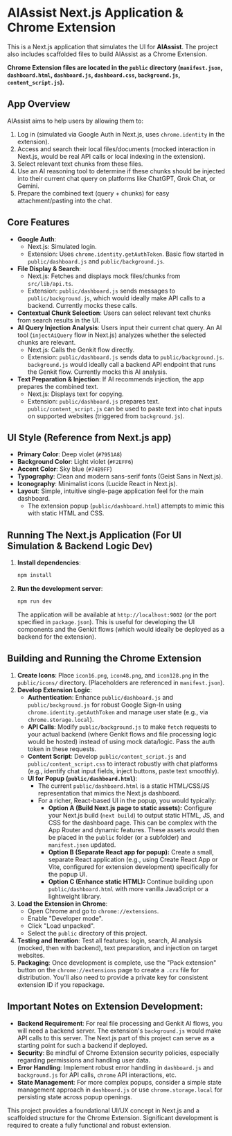 # AIAssist Next.js Application & Chrome Extension

This is a Next.js application that simulates the UI for **AIAssist**. The project also includes scaffolded files to build AIAssist as a Chrome Extension.

**Chrome Extension files are located in the `public` directory (`manifest.json`, `dashboard.html`, `dashboard.js`, `dashboard.css`, `background.js`, `content_script.js`).**

## App Overview

AIAssist aims to help users by allowing them to:
1.  Log in (simulated via Google Auth in Next.js, uses `chrome.identity` in the extension).
2.  Access and search their local files/documents (mocked interaction in Next.js, would be real API calls or local indexing in the extension).
3.  Select relevant text chunks from these files.
4.  Use an AI reasoning tool to determine if these chunks should be injected into their current chat query on platforms like ChatGPT, Grok Chat, or Gemini.
5.  Prepare the combined text (query + chunks) for easy attachment/pasting into the chat.

## Core Features

*   **Google Auth**:
    *   Next.js: Simulated login.
    *   Extension: Uses `chrome.identity.getAuthToken`. Basic flow started in `public/dashboard.js` and `public/background.js`.
*   **File Display & Search**:
    *   Next.js: Fetches and displays mock files/chunks from `src/lib/api.ts`.
    *   Extension: `public/dashboard.js` sends messages to `public/background.js`, which would ideally make API calls to a backend. Currently mocks these calls.
*   **Contextual Chunk Selection**: Users can select relevant text chunks from search results in the UI.
*   **AI Query Injection Analysis**: Users input their current chat query. An AI tool (`injectAiQuery` flow in Next.js) analyzes whether the selected chunks are relevant.
    *   Next.js: Calls the Genkit flow directly.
    *   Extension: `public/dashboard.js` sends data to `public/background.js`. `background.js` would ideally call a backend API endpoint that runs the Genkit flow. Currently mocks this AI analysis.
*   **Text Preparation & Injection**: If AI recommends injection, the app prepares the combined text.
    *   Next.js: Displays text for copying.
    *   Extension: `public/dashboard.js` prepares text. `public/content_script.js` can be used to paste text into chat inputs on supported websites (triggered from `background.js`).

## UI Style (Reference from Next.js app)

*   **Primary Color**: Deep violet (`#7951A8`)
*   **Background Color**: Light violet (`#F2EFF6`)
*   **Accent Color**: Sky blue (`#74B9FF`)
*   **Typography**: Clean and modern sans-serif fonts (Geist Sans in Next.js).
*   **Iconography**: Minimalist icons (Lucide React in Next.js).
*   **Layout**: Simple, intuitive single-page application feel for the main dashboard.
    *   The extension popup (`public/dashboard.html`) attempts to mimic this with static HTML and CSS.

## Running The Next.js Application (For UI Simulation & Backend Logic Dev)

1.  **Install dependencies**:
    ```bash
    npm install
    ```
2.  **Run the development server**:
    ```bash
    npm run dev
    ```
    The application will be available at `http://localhost:9002` (or the port specified in `package.json`). This is useful for developing the UI components and the Genkit flows (which would ideally be deployed as a backend for the extension).

## Building and Running the Chrome Extension

1.  **Create Icons**: Place `icon16.png`, `icon48.png`, and `icon128.png` in the `public/icons/` directory. (Placeholders are referenced in `manifest.json`).
2.  **Develop Extension Logic**:
    *   **Authentication**: Enhance `public/dashboard.js` and `public/background.js` for robust Google Sign-In using `chrome.identity.getAuthToken` and manage user state (e.g., via `chrome.storage.local`).
    *   **API Calls**: Modify `public/background.js` to make `fetch` requests to your actual backend (where Genkit flows and file processing logic would be hosted) instead of using mock data/logic. Pass the auth token in these requests.
    *   **Content Script**: Develop `public/content_script.js` and `public/content_script.css` to interact robustly with chat platforms (e.g., identify chat input fields, inject buttons, paste text smoothly).
    *   **UI for Popup (`public/dashboard.html`)**:
        *   The current `public/dashboard.html` is a static HTML/CSS/JS representation that mimics the Next.js dashboard.
        *   For a richer, React-based UI in the popup, you would typically:
            *   **Option A (Build Next.js page to static assets):** Configure your Next.js build (`next build`) to output static HTML, JS, and CSS for the dashboard page. This can be complex with the App Router and dynamic features. These assets would then be placed in the `public` folder (or a subfolder) and `manifest.json` updated.
            *   **Option B (Separate React app for popup):** Create a small, separate React application (e.g., using Create React App or Vite, configured for extension development) specifically for the popup UI.
            *   **Option C (Enhance static HTML):** Continue building upon `public/dashboard.html` with more vanilla JavaScript or a lightweight library.
3.  **Load the Extension in Chrome**:
    *   Open Chrome and go to `chrome://extensions`.
    *   Enable "Developer mode".
    *   Click "Load unpacked".
    *   Select the `public` directory of this project.
4.  **Testing and Iteration**: Test all features: login, search, AI analysis (mocked, then with backend), text preparation, and injection on target websites.
5.  **Packaging**: Once development is complete, use the "Pack extension" button on the `chrome://extensions` page to create a `.crx` file for distribution. You'll also need to provide a private key for consistent extension ID if you repackage.

## Important Notes on Extension Development:

*   **Backend Requirement**: For real file processing and Genkit AI flows, you will need a backend server. The extension's `background.js` would make API calls to this server. The Next.js part of this project can serve as a starting point for such a backend if deployed.
*   **Security**: Be mindful of Chrome Extension security policies, especially regarding permissions and handling user data.
*   **Error Handling**: Implement robust error handling in `dashboard.js` and `background.js` for API calls, `chrome` API interactions, etc.
*   **State Management**: For more complex popups, consider a simple state management approach in `dashboard.js` or use `chrome.storage.local` for persisting state across popup openings.

This project provides a foundational UI/UX concept in Next.js and a scaffolded structure for the Chrome Extension. Significant development is required to create a fully functional and robust extension.
